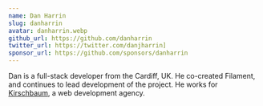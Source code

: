 ```yaml
---
name: Dan Harrin
slug: danharrin
avatar: danharrin.webp
github_url: https://github.com/danharrin
twitter_url: https://twitter.com/danjharrin]
sponsor_url: https://github.com/sponsors/danharrin
---
```


Dan is a full-stack developer from the Cardiff, UK. He co-created Filament, and continues to lead development of the project. He works for [Kirschbaum](https://kirschbaumdevelopment.com/), a web development agency.
